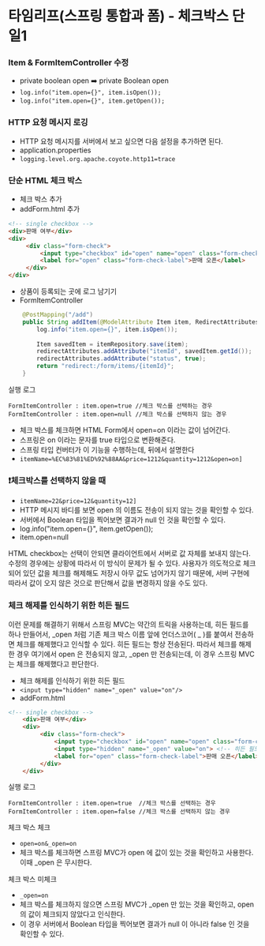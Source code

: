 
# 타임리프(스프링 통합과 폼) - 체크박스 단일1

### Item  & FormItemController 수정 

- private boolean open  ➡️ private Boolean open
- ```log.info("item.open={}", item.isOpen());```
- ```log.info("item.open={}", item.getOpen());```

### HTTP 요청 메시지 로깅

- HTTP 요청 메시지를 서버에서 보고 싶으면 다음 설정을 추가하면 된다.
- application.properties
- ```logging.level.org.apache.coyote.http11=trace```

### 단순 HTML 체크 박스

- 체크 박스 추가 
- addForm.html 추가 

```html
<!-- single checkbox -->
<div>판매 여부</div>
<div>
     <div class="form-check">
         <input type="checkbox" id="open" name="open" class="form-check-input">
         <label for="open" class="form-check-label">판매 오픈</label>
     </div>
</div>
```

- 상품이 등록되는 곳에 로그 남기기
- FormItemController

```java
    @PostMapping("/add")
    public String addItem(@ModelAttribute Item item, RedirectAttributes redirectAttributes) {
        log.info("item.open={}", item.isOpen());
        
        Item savedItem = itemRepository.save(item);
        redirectAttributes.addAttribute("itemId", savedItem.getId());
        redirectAttributes.addAttribute("status", true);
        return "redirect:/form/items/{itemId}";
    }
```

실행 로그
```text
FormItemController : item.open=true //체크 박스를 선택하는 경우
FormItemController : item.open=null //체크 박스를 선택하지 않는 경우
```

- 체크 박스를 체크하면 HTML Form에서 open=on 이라는 값이 넘어간다.
- 스프링은 on 이라는 문자를 true 타입으로 변환해준다.
- 스프링 타입 컨버터가 이 기능을 수행하는데, 뒤에서 설명한다
- ```itemName=%EC%83%81%ED%92%88AA&price=1212&quantity=1212&open=on]```

### ❗️체크박스를 선택하지 않을 때

- ```itemName=22&price=12&quantity=12]```
- HTTP 메시지 바디를 보면 open 의 이름도 전송이 되지 않는 것을 확인할 수 있다.
- 서버에서 Boolean 타입을 찍어보면 결과가 null 인 것을 확인할 수 있다.
- log.info("item.open={}", item.getOpen());
- item.open=null

HTML checkbox는 선택이 안되면 클라이언트에서 서버로 값 자체를 보내지 않는다.
수정의 경우에는 상황에 따라서 이 방식이 문제가 될 수 있다.
사용자가 의도적으로 체크되어 있던 값을 체크를 해제해도 저장시 아무 값도 넘어가지 않기 때문에, 
서버 구현에 따라서 값이 오지 않은 것으로 판단해서 값을 변경하지 않을 수도 있다.

### 체크 해제를 인식하기 위한 히든 필드

이런 문제를 해결하기 위해서 스프링 MVC는 약간의 트릭을 사용하는데, 히든 필드를 하나 만들어서, _open 처럼 기존
체크 박스 이름 앞에 언더스코어( _ )를 붙여서 전송하면 체크를 해제했다고 인식할 수 있다. 
히든 필드는 항상 전송된다. 따라서 체크를 해제한 경우 여기에서 open 은 전송되지 않고, _open 만 전송되는데, 
이 경우 스프링 MVC는 체크를 해제했다고 판단한다.

- 체크 해제를 인식하기 위한 히든 필드
- ```<input type="hidden" name="_open" value="on"/>```
- addForm.html

```html
<!-- single checkbox -->
    <div>판매 여부</div>
    <div>
         <div class="form-check">
             <input type="checkbox" id="open" name="open" class="form-check-input">
             <input type="hidden" name="_open" value="on"> <!-- 히든 필드 추가 -->
             <label for="open" class="form-check-label">판매 오픈</label>
         </div>
    </div>
```

실행 로그
```text
FormItemController : item.open=true  //체크 박스를 선택하는 경우
FormItemController : item.open=false //체크 박스를 선택하지 않는 경우
```

체크 박스 체크
- ```open=on&_open=on```
- 체크 박스를 체크하면 스프링 MVC가 open 에 값이 있는 것을 확인하고 사용한다. 이때 _open 은 무시한다.

체크 박스 미체크
- ```_open=on```
- 체크 박스를 체크하지 않으면 스프링 MVC가 _open 만 있는 것을 확인하고, open 의 값이 체크되지 않았다고 인식한다.
- 이 경우 서버에서 Boolean 타입을 찍어보면 결과가 null 이 아니라 false 인 것을 확인할 수 있다.




